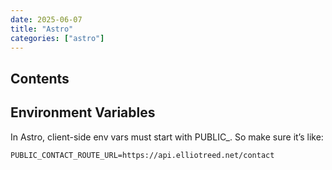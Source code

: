 ```yaml
---
date: 2025-06-07
title: "Astro"
categories: ["astro"]
---
```


## Contents

## Environment Variables

In Astro, client-side env vars must start with PUBLIC_. So make sure it’s like:

```
PUBLIC_CONTACT_ROUTE_URL=https://api.elliotreed.net/contact
```
